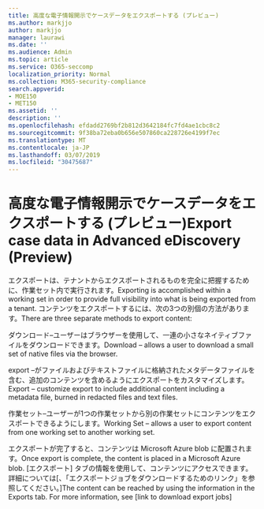 ```yaml
---
title: 高度な電子情報開示でケースデータをエクスポートする (プレビュー)
ms.author: markjjo
author: markjjo
manager: laurawi
ms.date: ''
ms.audience: Admin
ms.topic: article
ms.service: O365-seccomp
localization_priority: Normal
ms.collection: M365-security-compliance
search.appverid:
- MOE150
- MET150
ms.assetid: ''
description: ''
ms.openlocfilehash: efdadd2769bf2b812d3642184fc7fd4ae1cbc8c2
ms.sourcegitcommit: 9f38ba72eba0b656e507860ca228726e4199f7ec
ms.translationtype: MT
ms.contentlocale: ja-JP
ms.lasthandoff: 03/07/2019
ms.locfileid: "30475687"
---
```

# <a name="export-case-data-in-advanced-ediscovery-preview"></a><span data-ttu-id="f7906-102">高度な電子情報開示でケースデータをエクスポートする (プレビュー)</span><span class="sxs-lookup"><span data-stu-id="f7906-102">Export case data in Advanced eDiscovery (Preview)</span></span>

<span data-ttu-id="f7906-103">エクスポートは、テナントからエクスポートされるものを完全に把握するために、作業セット内で実行されます。</span><span class="sxs-lookup"><span data-stu-id="f7906-103">Exporting is accomplished within a working set in order to provide full visibility into what is being exported from a tenant.</span></span> <span data-ttu-id="f7906-104">コンテンツをエクスポートするには、次の3つの別個の方法があります。</span><span class="sxs-lookup"><span data-stu-id="f7906-104">There are three separate methods to export content:</span></span>

<span data-ttu-id="f7906-105">ダウンロード–ユーザーはブラウザーを使用して、一連の小さなネイティブファイルをダウンロードできます。</span><span class="sxs-lookup"><span data-stu-id="f7906-105">Download – allows a user to download a small set of native files via the browser.</span></span>

<span data-ttu-id="f7906-106">export –がファイルおよびテキストファイルに格納されたメタデータファイルを含む、追加のコンテンツを含めるようにエクスポートをカスタマイズします。</span><span class="sxs-lookup"><span data-stu-id="f7906-106">Export – customize export to include additional content including a metadata file, burned in redacted files and text files.</span></span>

<span data-ttu-id="f7906-107">作業セット–ユーザーが1つの作業セットから別の作業セットにコンテンツをエクスポートできるようにします。</span><span class="sxs-lookup"><span data-stu-id="f7906-107">Working Set – allows a user to export content from one working set to another working set.</span></span>

<span data-ttu-id="f7906-108">エクスポートが完了すると、コンテンツは Microsoft Azure blob に配置されます。</span><span class="sxs-lookup"><span data-stu-id="f7906-108">Once export is complete, the content is placed in a Microsoft Azure blob.</span></span> <span data-ttu-id="f7906-109">[エクスポート] タブの情報を使用して、コンテンツにアクセスできます。詳細については\[、「エクスポートジョブをダウンロードするためのリンク」を参照してください。\]</span><span class="sxs-lookup"><span data-stu-id="f7906-109">The content can be reached by using the information in the Exports tab. For more information, see \[link to download export jobs\]</span></span>